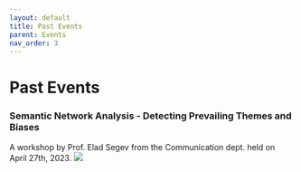 ```yaml
---
layout: default
title: Past Events
parent: Events
nav_order: 3
---
```


# Past Events

### Semantic Network Analysis - Detecting Prevailing Themes and Biases
A workshop by Prof. Elad Segev from the Communication dept. held on April 27th, 2023.
[![](https://markdown-videos.deta/youtube/{ymp26jh761A})](https://youtu.be/{ymp26jh761A})
